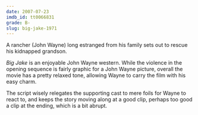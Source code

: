 ```yaml
---
date: 2007-07-23
imdb_id: tt0066831
grade: B-
slug: big-jake-1971
---
```


A rancher (John Wayne) long estranged from his family sets out to rescue his kidnapped grandson.

_Big Jake_ is an enjoyable John Wayne western. While the violence in the opening sequence is fairly graphic for a John Wayne picture, overall the movie has a pretty relaxed tone, allowing Wayne to carry the film with his easy charm.

The script wisely relegates the supporting cast to mere foils for Wayne to react to, and keeps the story moving along at a good clip, perhaps too good a clip at the ending, which is a bit abrupt.
